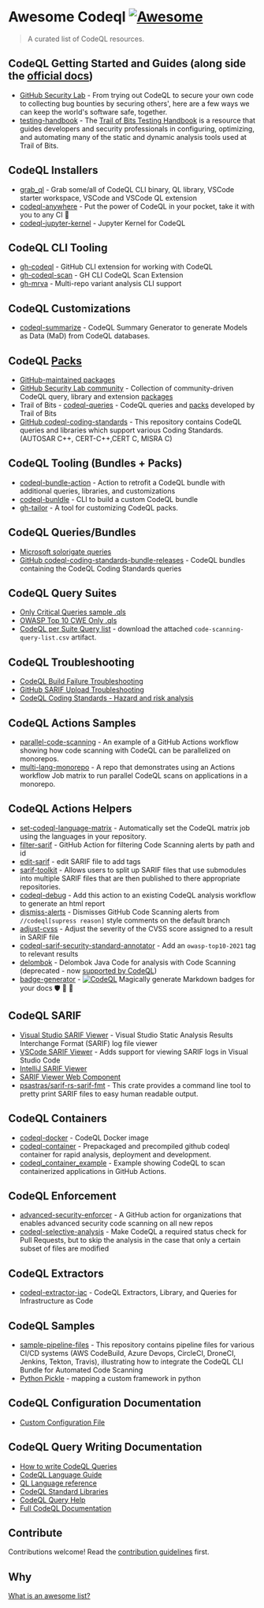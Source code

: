 # Awesome Codeql [![Awesome](https://awesome.re/badge.svg)](https://awesome.re)

> A curated list of CodeQL resources.

## CodeQL Getting Started and Guides (along side the [official docs](https://codeql.github.com/docs/))
- [GitHub Security Lab](https://securitylab.github.com/get-involved/) - From trying out CodeQL to secure your own code to collecting bug bounties by securing others', here are a few ways we can keep the world's software safe, together.
- [testing-handbook](https://github.com/trailofbits/testing-handbook) - The [Trail of Bits Testing Handbook](https://appsec.guide/docs/static-analysis/codeql/) is a resource that guides developers and security professionals in configuring, optimizing, and automating many of the static and dynamic analysis tools used at Trail of Bits.

## CodeQL Installers
- [grab_ql](https://github.com/advanced-security/grab_ql) - Grab some/all of CodeQL CLI binary, QL library, VSCode starter workspace, VSCode and VSCode QL extension
- [codeql-anywhere](https://github.com/david-wiggs/codeql-anywhere) - Put the power of CodeQL in your pocket, take it with you to any CI 🚀
- [codeql-jupyter-kernel](https://github.com/GitHubSecurityLab/codeql-jupyter-kernel) - Jupyter Kernel for CodeQL

## CodeQL CLI Tooling
- [gh-codeql](https://github.com/github/gh-codeql) - GitHub CLI extension for working with CodeQL
- [gh-codeql-scan](https://github.com/advanced-security/gh-codeql-scan) - GH CLI CodeQL Scan Extension
- [gh-mrva](https://github.com/pwntester/gh-mrva) - Multi-repo variant analysis CLI support

## CodeQL Customizations
- [codeql-summarize](https://github.com/advanced-security/codeql-summarize) - CodeQL Summary Generator to generate Models as Data (MaD) from CodeQL databases.

## CodeQL [Packs](https://docs.github.com/en/code-security/codeql-cli/using-the-codeql-cli/publishing-and-using-codeql-packs)
- [GitHub-maintained packages](https://github.com/orgs/codeql/packages)
- [GitHub Security Lab community](https://github.com/GitHubSecurityLab/CodeQL-Community-Packs) - Collection of community-driven CodeQL query, library and extension [packages](https://github.com/orgs/githubsecuritylab/packages)
- Trail of Bits - [codeql-queries](https://github.com/trailofbits/codeql-queries) - CodeQL queries and [packs](https://github.com/orgs/trailofbits/packages?ecosystem=all&q=repo%3Atrailofbits%2Fcodeql-queries) developed by Trail of Bits
- [GitHub codeql-coding-standards](https://github.com/github/codeql-coding-standards) - This repository contains CodeQL queries and libraries which support various Coding Standards. (AUTOSAR C++, CERT-C++,CERT C, MISRA C)

## CodeQL Tooling (Bundles + Packs)
- [codeql-bundle-action](https://github.com/advanced-security/codeql-bundle-action) - Action to retrofit a CodeQL bundle with additional queries, libraries, and customizations
- [codeql-bunldle](https://github.com/rvermeulen/codeql-bundle) - CLI to build a custom CodeQL bundle
- [gh-tailor](https://github.com/zbazztian/gh-tailor) - A tool for customizing CodeQL packs.

## CodeQL Queries/Bundles
- [Microsoft solorigate queries](https://www.microsoft.com/en-us/security/blog/2021/02/25/microsoft-open-sources-codeql-queries-used-to-hunt-for-solorigate-activity/)
- [GitHub codeql-coding-standards-bundle-releases](https://github.com/advanced-security/codeql-coding-standards-bundle-releases) - CodeQL bundles containing the CodeQL Coding Standards queries

## CodeQL Query Suites
- [Only Critical Queries sample .qls](https://github.com/zbazztian/only-critical-queries/blob/main/.github/critical-alternative.qls)
- [OWASP Top 10 CWE Only .qls](https://github.com/securingdev/codeql-query-suites/blob/main/.github/configurations/owasp-top-10.qls)
- [CodeQL per Suite Query list](https://github.com/github/codeql/actions/workflows/query-list.yml?query=branch%3Acodeql-cli%2Flatest) -  download the attached `code-scanning-query-list.csv` artifact. 

## CodeQL Troubleshooting
- [CodeQL Build Failure Troubleshooting](https://github.com/advanced-security/advanced-security-material/tree/main/troubleshooting/codeql-builds)
- [GitHub SARIF Upload Troubleshooting](https://github.com/advanced-security/advanced-security-material/blob/main/troubleshooting/sarif-upload/troubleshooting.md)
- [CodeQL Coding Standards - Hazard and risk analysis](https://github.com/github/codeql-coding-standards/blob/main/docs/user_manual.md#hazard-and-risk-analysis)

## CodeQL Actions Samples
- [parallel-code-scanning](https://github.com/dassencio/parallel-code-scanning) - An example of a GitHub Actions workflow showing how code scanning with CodeQL can be parallelized on monorepos.
- [multi-lang-monorepo](https://github.com/thedave42/multi-lang-monorepo) - A repo that demonstrates using an Actions workflow Job matrix to run parallel CodeQL scans on applications in a monorepo.

## CodeQL Actions Helpers
- [set-codeql-language-matrix](https://github.com/advanced-security/set-codeql-language-matrix) - Automatically set the CodeQL matrix job using the languages in your repository.
- [filter-sarif](https://github.com/advanced-security/filter-sarif) - GitHub Action for filtering Code Scanning alerts by path and id
- [edit-sarif](https://github.com/aegilops/edit_sarif/) - edit SARIF file to add tags
- [sarif-toolkit](https://github.com/advanced-security/sarif-toolkit/blob/main/submodules/) - Allows users to split up SARIF files that use submodules into multiple SARIF files that are then published to there appropriate repositories.
- [codeql-debug](https://github.com/zbazztian/codeql-debug) - Add this action to an existing CodeQL analysis workflow to generate an html report
- [dismiss-alerts](https://github.com/advanced-security/dismiss-alerts) - Dismisses GitHub Code Scanning alerts from `//codeql[supress reason]` style comments on the default branch
- [adjust-cvss](https://github.com/advanced-security/adjust-cvss) - Adjust the severity of the CVSS score assigned to a result in SARIF file
- [codeql-sarif-security-standard-annotator](https://github.com/advanced-security/codeql-sarif-security-standard-annotator) - Add an `owasp-top10-2021` tag to relevant results
- [delombok](https://github.com/advanced-security/delombok) - Delombok Java Code for analysis with Code Scanning (deprecated - now [supported by CodeQL](https://github.blog/changelog/2023-09-01-code-scanning-with-codeql-improves-support-for-java-codebases-that-use-project-lombok/))
- [badge-generator](https://github.com/MichaelCurrin/badge-generator) - [![CodeQL](https://github.com/MichaelCurrin/badge-generator/workflows/CodeQL/badge.svg)](https://github.com/MichaelCurrin/badge-generator/actions?query=workflow%3ACodeQL "Code quality workflow status") Magically generate Markdown badges for your docs 🛡️ 🦡 🧙 

## CodeQL SARIF 
- [Visual Studio SARIF Viewer](https://marketplace.visualstudio.com/items?itemName=WDGIS.MicrosoftSarifViewer) - Visual Studio Static Analysis Results Interchange Format (SARIF) log file viewer
- [VSCode SARIF Viewer](https://marketplace.visualstudio.com/items?itemName=MS-SarifVSCode.sarif-viewer) - Adds support for viewing SARIF logs in Visual Studio Code
- [IntelliJ SARIF Viewer](https://plugins.jetbrains.com/plugin/23159-sarif-viewer)
- [SARIF Viewer Web Component](https://microsoft.github.io/sarif-web-component/)
- [psastras/sarif-rs-sarif-fmt](https://github.com/psastras/sarif-rs/tree/main/sarif-fmt) - This crate provides a command line tool to pretty print SARIF files to easy human readable output.

## CodeQL Containers
- [codeql-docker](https://github.com/advanced-security/codeql-docker) - CodeQL Docker image
- [codeql-container](https://github.com/microsoft/codeql-container) - Prepackaged and precompiled github codeql container for rapid analysis, deployment and development.
- [codeql_container_example](https://github.com/advanced-security/codeql_container_example) - Example showing CodeQL to scan containerized applications in GitHub Actions.

## CodeQL Enforcement
- [advanced-security-enforcer](https://github.com/zkoppert/advanced-security-enforcer) - A GitHub action for organizations that enables advanced security code scanning on all new repos
- [codeql-selective-analysis](https://github.com/octodemo/codeql-selective-analysis) - Make CodeQL a required status check for Pull Requests, but to skip the analysis in the case that only a certain subset of files are modified

## CodeQL Extractors
- [codeql-extractor-iac](https://github.com/advanced-security/codeql-extractor-iac) - CodeQL Extractors, Library, and Queries for Infrastructure as Code

## CodeQL Samples
- [sample-pipeline-files](https://github.com/advanced-security/sample-codeql-pipeline-config) - This repository contains pipeline files for various CI/CD systems (AWS CodeBuild, Azure Devops, CircleCI, DroneCI, Jenkins, Tekton, Travis), illustrating how to integrate the CodeQL CLI Bundle for Automated Code Scanning
- [Python Pickle](https://github.com/octodemo/vulnerable-pickle-app/blob/main/custom-queries/python/dangerous-functions.ql) - mapping a custom framework in python

## CodeQL Configuration Documentation
- [Custom Configuration File](https://gist.github.com/bthomas2622/e520926b88ebb93e79b30f7f32ed4849)

## CodeQL Query Writing Documentation
- [How to write CodeQL Queries](https://codeql.github.com/docs/writing-codeql-queries)
- [CodeQL Language Guide](https://codeql.github.com/docs/codeql-language-guides)
- [QL Language reference](https://codeql.github.com/docs/ql-language-reference)
- [CodeQL Standard Libraries](https://codeql.github.com/codeql-standard-libraries)
- [CodeQL Query Help](https://codeql.github.com/codeql-query-help)
- [Full CodeQL Documentation](https://codeql.github.com/docs/)

## Contribute

Contributions welcome! Read the [contribution guidelines](CONTRIBUTING.md) first.

## Why

[What is an awesome list?](https://github.com/sindresorhus/awesome/blob/main/awesome.md)
